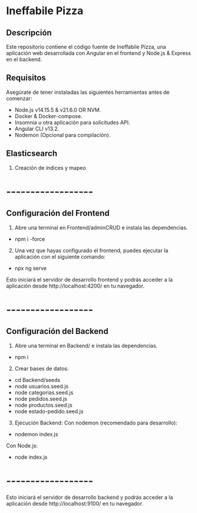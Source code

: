 # Ineffabile Pizza

## Descripción
Este repositorio contiene el código fuente de Ineffabile Pizza, una aplicación web desarrollada con Angular en el frontend y Node.js & Express en el backend.

## Requisitos
Asegúrate de tener instaladas las siguientes herramientas antes de comenzar:
- Node.js v14.15.5 & v21.6.0 OR NVM.
- Docker & Docker-compose.
- Insomnia u otra aplicación para solicitudes API.
- Angular CLI v13.2.
- Nodemon (Opcional para compilación).

## Elasticsearch

1. Creación de índices y mapeo

# ------------------

## Configuración del Frontend

1. Abre una terminal en Frontend/adminCRUD e instala las dependencias.
- npm i -force

2. Una vez que hayas configurado el frontend, puedes ejecutar la aplicación con el siguiente comando:
- npx ng serve

Esto iniciará el servidor de desarrollo frontend y podrás acceder a la aplicación desde http://localhost:4200/ en tu navegador.

# ------------------

## Configuración del Backend
1. Abre una terminal en Backend/ e instala las dependencias.
- npm i

2. Crear bases de datos:
- cd Backend/seeds
- node usuarios.seed.js
- node categorias.seed.js
- node pedidos.seed.js
- node productos.seed.js
- node estado-pedido.seed.js

3. Ejecución Backend:
Con nodemon (recomendado para desarrollo):
- nodemon index.js

Con Node.js:
- node index.js

# ------------------

Esto iniciará el servidor de desarrollo backend y podrás acceder a la aplicación desde http://localhost:9100/ en tu navegador.